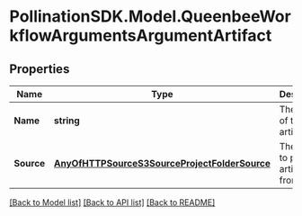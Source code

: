 
# PollinationSDK.Model.QueenbeeWorkflowArgumentsArgumentArtifact

## Properties

Name | Type | Description | Notes
------------ | ------------- | ------------- | -------------
**Name** | **string** | The name of the artifact | 
**Source** | [**AnyOfHTTPSourceS3SourceProjectFolderSource**](AnyOfHTTPSourceS3SourceProjectFolderSource.md) | The source to pull the artifact from | 

[[Back to Model list]](../README.md#documentation-for-models)
[[Back to API list]](../README.md#documentation-for-api-endpoints)
[[Back to README]](../README.md)

